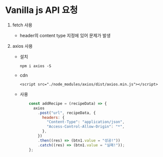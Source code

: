 # Vanilla js API 요청

1. fetch 사용
   - header의 content type 지정에 있어 문제가 발생



2. axios 사용

   - 설치

     `npm i axios -S`

   - cdn

     `<script src="./node_modules/axios/dist/axios.min.js"></script>`

   - 사용

     ```js
         const addRecipe = (recipeData) => {
           axios
             .post("url", recipeData, {
               headers: {
                 "Content-Type": "application/json",
                 "Access-Control-Allow-Origin": "*",
               },
             })
             .then((res) => (btn1.value = "성공!"))
             .catch((res) => (btn1.value = "실패!"));
         };
     ```

     